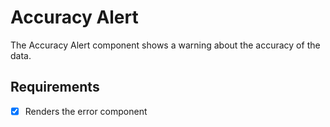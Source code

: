 # Accuracy Alert

The Accuracy Alert component shows a warning about the accuracy of the data.

## Requirements

* [X] Renders the error component